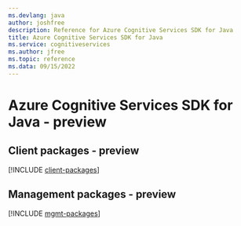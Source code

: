 ```yaml
---
ms.devlang: java
author: joshfree
description: Reference for Azure Cognitive Services SDK for Java
title: Azure Cognitive Services SDK for Java
ms.service: cognitiveservices
ms.author: jfree
ms.topic: reference
ms.data: 09/15/2022
---
```

# Azure Cognitive Services SDK for Java - preview

## Client packages - preview
[!INCLUDE [client-packages](cognitive-services-client-index.md)]
## Management packages - preview
[!INCLUDE [mgmt-packages](cognitive-services-mgmt-index.md)]